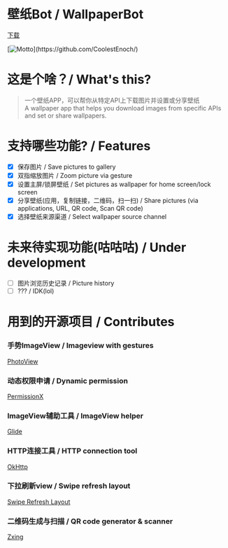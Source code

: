 # 壁纸Bot / WallpaperBot

[下载](https://github.com/CoolestEnoch/WallpaperBot/releases/latest)

[![Motto](https://readme-typing-svg.herokuapp.com/?lines=今天你躺平了吗\(bushi&center=true&size=27)](https://github.com/CoolestEnoch/)

# 这是个啥？/ What's this?
> 一个壁纸APP，可以帮你从特定API上下载图片并设置或分享壁纸<br>
> A wallpaper app that helps you download images from specific APIs and set or share wallpapers.

# 支持哪些功能? / Features
- [x] 保存图片 / Save pictures to gallery
- [x] 双指缩放图片 / Zoom picture via gesture
- [x] 设置主屏/锁屏壁纸 / Set pictures as wallpaper for home screen/lock screen
- [x] 分享壁纸(应用，复制链接，二维码，扫一扫) / Share pictures (via applications, URL, QR code, Scan QR code)
- [x] 选择壁纸来源渠道 / Select wallpaper source channel

# 未来待实现功能(咕咕咕) / Under development
- [ ] 图片浏览历史记录 / Picture history
- [ ] ??? / IDK(lol)

# 用到的开源项目 / Contributes
### 手势ImageView / Imageview with gestures
[PhotoView](https://github.com/Baseflow/PhotoView)
### 动态权限申请 / Dynamic permission
[PermissionX](https://github.com/guolindev/PermissionX)
### ImageView辅助工具 / ImageView helper
[Glide](https://github.com/bumptech/glide)
### HTTP连接工具 / HTTP connection tool
[OkHttp](https://github.com/square/okhttp)
### 下拉刷新view / Swipe refresh layout
[Swipe Refresh Layout](https://developer.android.google.cn/reference/android/support/v4/widget/SwipeRefreshLayout.html)
### 二维码生成与扫描 / QR code generator & scanner
[Zxing](https://github.com/zxing/zxing)
